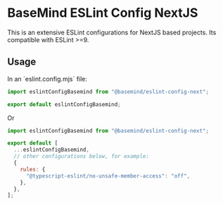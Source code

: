 # BaseMind ESLint Config NextJS

This is an extensive ESLint configurations for NextJS based projects. Its compatible with ESLint >=9.

## Usage

In an ´eslint.config.mjs´ file:

```javascript
import eslintConfigBasemind from "@basemind/eslint-config-next";

export default eslintConfigBasemind;
```

Or

```javascript
import eslintConfigBasemind from "@basemind/eslint-config-next";

export default [
  ...eslintConfigBasemind,
  // other configurations below, for example:
  {
    rules: {
      "@typescript-eslint/no-unsafe-member-access": "off",
    },
  },
];
```
